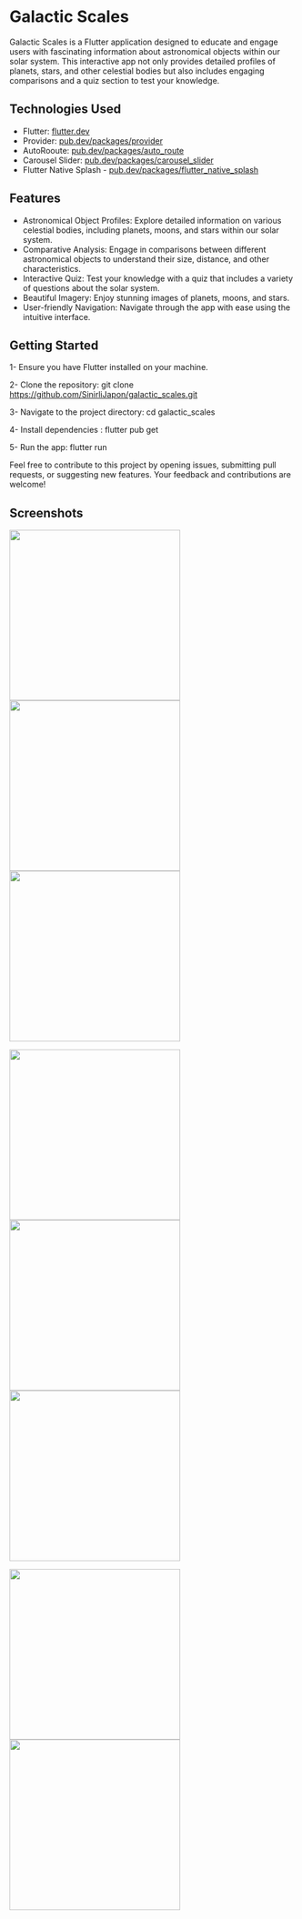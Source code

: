 # Galactic Scales

Galactic Scales is a Flutter application designed to educate and engage users with fascinating information about astronomical objects within our solar system. This interactive app not only provides detailed profiles of planets, stars, and other celestial bodies but also includes engaging comparisons and a quiz section to test your knowledge.

## Technologies Used

- Flutter: [flutter.dev](https://flutter.dev/)
- Provider: [pub.dev/packages/provider](https://pub.dev/packages/provider)
- AutoRooute: [pub.dev/packages/auto_route](https://pub.dev/packages/auto_route)
- Carousel Slider: [pub.dev/packages/carousel_slider](https://pub.dev/packages/carousel_slider)
- Flutter Native Splash - [pub.dev/packages/flutter_native_splash](https://pub.dev/packages/flutter_native_splash)


## Features

- Astronomical Object Profiles: Explore detailed information on various celestial bodies, including planets, moons, and stars within our solar system.
- Comparative Analysis: Engage in comparisons between different astronomical objects to understand their size, distance, and other characteristics.
- Interactive Quiz: Test your knowledge with a quiz that includes a variety of questions about the solar system.
- Beautiful Imagery: Enjoy stunning images of planets, moons, and stars.
- User-friendly Navigation: Navigate through the app with ease using the intuitive interface.


## Getting Started

1- Ensure you have Flutter installed on your machine.

2- Clone the repository: git clone https://github.com/SinirliJapon/galactic_scales.git

3- Navigate to the project directory: cd galactic_scales

4- Install dependencies : flutter pub get

5- Run the app: flutter run

Feel free to contribute to this project by opening issues, submitting pull requests, or suggesting new features. Your feedback and contributions are welcome!

## Screenshots

<img src="https://github.com/SinirliJapon/galactic_scales/assets/74076865/cb05301d-f1da-4267-8b96-894a9e8def6d" width="300"> <img src="https://github.com/SinirliJapon/galactic_scales/assets/74076865/55daeb0b-3130-4d9f-af8b-d71c1c6f4e91" width="300"> <img src="https://github.com/SinirliJapon/galactic_scales/assets/74076865/f5139dc2-3492-44f1-b2d6-288d49bdc9a7" width="300"> 

<img src="https://github.com/SinirliJapon/galactic_scales/assets/74076865/a8471db2-07c8-42a1-bae3-ca61d65fcc49" width="300"> <img src="https://github.com/SinirliJapon/galactic_scales/assets/74076865/3f4e6d74-8876-41ff-bc9d-9305471ac231" width="300"> <img src="https://github.com/SinirliJapon/galactic_scales/assets/74076865/4fb00370-9aa0-4f68-9092-1c04650288b1" width="300"> 

<img src="https://github.com/SinirliJapon/galactic_scales/assets/74076865/81f7543b-b656-442f-a1c7-ad1fc58c3d8c" width="300"> <img src="https://github.com/SinirliJapon/galactic_scales/assets/74076865/47dc9825-5cd5-48df-9526-8b862d896671" width="300">















